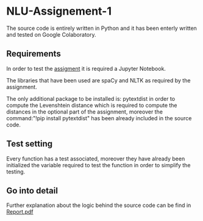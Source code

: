 # NLU-Assignement-1

The source code is entirely written in Python and it has been enterly written and tested on Google Colaboratory.

## Requirements

In order to test the [assigment](https://github.com/VMDL/NLU-Assignement-1/blob/main/Assignment.ipynb) it is required a Jupyter Notebook.

The libraries that have been used are spaCy and NLTK as required by the assignment.

The only additional package to be installed is: pytextdist in order to compute the Levenshtein distance which is required to compute the distances in the optional part of the assignment, moreover the command:"!pip install pytextdist" has been already included in the source code.

## Test setting

Every function has a test associated, moreover they have already been initialized the variable required to test the function in order to simplify the testing.

## Go into detail

Further explanation about the logic behind the source code can be find in [Report.pdf](https://github.com/VMDL/NLU-Assignement-1/blob/main/Report.pdf)
